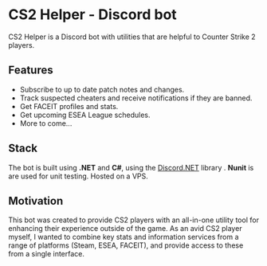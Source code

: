 # CS2 Helper - Discord bot

CS2 Helper is a Discord bot with utilities that are helpful to Counter Strike 2 players.

## Features
- Subscribe to up to date patch notes and changes.
- Track suspected cheaters and receive notifications if they are banned.
- Get FACEIT profiles and stats.
- Get upcoming ESEA League schedules.
- More to come...

## Stack

The bot is built using **.NET** and **C#**, using the [Discord.NET](https://docs.discordnet.dev/index.html) library . **Nunit** is are used for unit testing. Hosted on a VPS.

## Motivation

This bot was created to provide CS2 players with an all-in-one utility tool for enhancing their experience outside of the game. As an avid CS2 player myself, I wanted to combine key stats and information services from a range of platforms (Steam, ESEA, FACEIT), and provide access to these from a single interface. 
